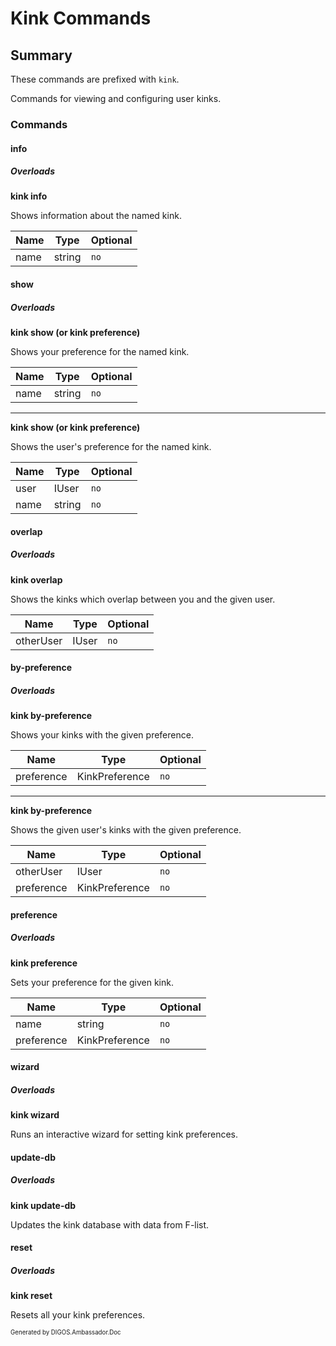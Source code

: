 ﻿Kink Commands
=============
## Summary
These commands are prefixed with `kink`. 

Commands for viewing and configuring user kinks.

### Commands
#### info
##### Overloads
**kink info**

Shows information about the named kink.

| Name | Type | Optional |
| --- | --- | --- |
| name | string | `no` |

#### show
##### Overloads
**kink show (or kink preference)**

Shows your preference for the named kink.

| Name | Type | Optional |
| --- | --- | --- |
| name | string | `no` |

---

**kink show (or kink preference)**

Shows the user's preference for the named kink.

| Name | Type | Optional |
| --- | --- | --- |
| user | IUser | `no` |
| name | string | `no` |

#### overlap
##### Overloads
**kink overlap**

Shows the kinks which overlap between you and the given user.

| Name | Type | Optional |
| --- | --- | --- |
| otherUser | IUser | `no` |

#### by-preference
##### Overloads
**kink by-preference**

Shows your kinks with the given preference.

| Name | Type | Optional |
| --- | --- | --- |
| preference | KinkPreference | `no` |

---

**kink by-preference**

Shows the given user's kinks with the given preference.

| Name | Type | Optional |
| --- | --- | --- |
| otherUser | IUser | `no` |
| preference | KinkPreference | `no` |

#### preference
##### Overloads
**kink preference**

Sets your preference for the given kink.

| Name | Type | Optional |
| --- | --- | --- |
| name | string | `no` |
| preference | KinkPreference | `no` |

#### wizard
##### Overloads
**kink wizard**

Runs an interactive wizard for setting kink preferences.

#### update-db
##### Overloads
**kink update-db**

Updates the kink database with data from F-list.

#### reset
##### Overloads
**kink reset**

Resets all your kink preferences.

<sub><sup>Generated by DIGOS.Ambassador.Doc</sup></sub>